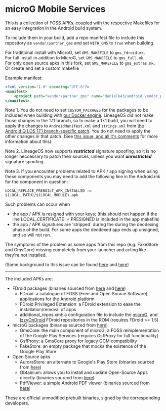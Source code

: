 # microG Mobile Services

This is a collection of FOSS APKs, coupled with the respective Makefiles for an
easy integration in the Android build system.

To include them in your build, add a repo manifest file to include this repository as `vendor/partner_gms` and set
`WITH_GMS` to `true` when building.

For traditional install with MicroG, set `GMS_MAKEFILE` to `gms_fdroid.mk`.  
For full install in addition to MicroG, set `GMS_MAKEFILE` to `gms_full.mk`.  
For only open source apks in this fork, set `GMS_MAKEFILE` to `gms_extras.mk`.  
Or create and set a custom makefile

Example manifest:

```xml
<?xml version="1.0" encoding="UTF-8"?>
<manifest>
    <project path="vendor/partner_gms" name="danielk43/android_vendor_partner_gms" remote="github" revision="main" />
</manifest>
```

Note 1. You do not need to set `CUSTOM_PACKAGES` for the packages to be included when building with [our Docker engine](https://github.com/lineageos4microg/docker-lineage-cicd). LineageOS did not make those changes in the 17.1 branch, so to make a 17.1 build, you will need to apply the changes to `AndroidManifest.xml` and `strings.xml` from [the Android Q LOS 17.1 branch-specific patch](https://github.com/lineageos4microg/docker-lineage-cicd/blob/35b7190bda4f2988845f09e028d266a23fd8b559/src/signature_spoofing_patches/android_frameworks_base-Q.patch). You do not need to apply the other changes in that patch. (See [this issue, and all it's comments](https://github.com/lineageos4microg/android_vendor_partner_gms/issues/42#issuecomment-2674105896) for more information about this)

Note 2. LineageOS now supports ***restricted*** signature spoofing, so it is no longer neccessary to patch their sources, unless you want ***unrestricted*** signature spoofing 

Note 3. If you encounter problems related to APK / app signing when using these components you may need to add the following line in the Android.mk for the component in question:
```
LOCAL_REPLACE_PREBUILT_APK_INSTALLED := $(LOCAL_PATH)/$(LOCAL_MODULE).apk
```
Such problems can occur when
* the app / APK is resigned with your keys; (this should not happen if the line LOCAL_CERTIFICATE := PRESIGNED is included in the app makefile)
* the app / APK signatures are 'stripped` during the during the deodexing phase of the build. For some apps the deodexed app ends up unsigned, and so will not run.

The symptoms of the problem as some apps from this repo (e.g. FakeStore and GmsCore) missing completely from your launcher and acting like they're not installed.

(Some background to this issue can be found [here](https://github.com/lineageos4microg/android_vendor_partner_gms/issues/30) and [here](https://gitlab.com/iode/os/public/lineage/vendor_extra/-/issues/4))

---------------

The included APKs are:
 * FDroid packages (binaries sourced from [here](https://f-droid.org/packages/org.fdroid.fdroid/) and [here](https://f-droid.org/packages/org.fdroid.fdroid.privileged/))
   * FDroid: a catalogue of FOSS (Free and Open Source Software) applications for the Android platform
   * FDroid Privileged Extension: a FDroid extension to ease the installation/removal of apps
   * additional_repos.xml: a configuration file to include the [microG](https://microg.org/fdroid.html), and [IzzyOnDroid](https://apt.izzysoft.de/fdroid/repo) FDroid repositories in the ROM (requires FDroid >= 1.5)
 * microG packages (binaries sourced from [here](https://microg.org/download.html))
   * GmsCore: the main component of microG, a FOSS reimplementation of the Google Play Services (requires GsfProxy for full functionality)
   * GsfProxy: a GmsCore proxy for legacy GCM compatibility
   * FakeStore: an empty package that mocks the existence of the Google Play Store
 * Open Source apks
   * AuroraStore: an alternate to Google's Play Store (binaries sourced from [here](https://gitlab.com/AuroraOSS/AuroraStore/-/releases))
   * Obtainium: allows you to install and update Open-Source Apps directly (binaries sourced from [here](https://github.com/ImranR98/Obtainium/releases))
   * PdfViewer: a simple Android PDF viewer (binaries sourced from [here](https://github.com/GrapheneOS/PdfViewer/releases))

These are official unmodified prebuilt binaries, signed by the
corresponding developers.
